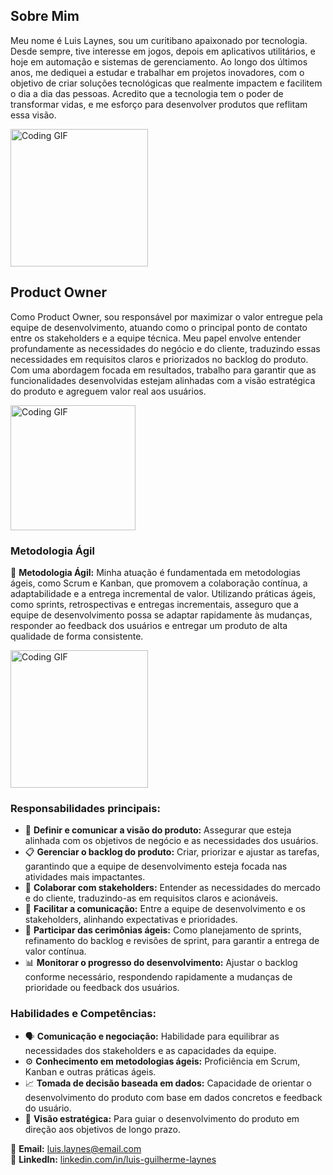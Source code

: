 ## Sobre Mim

Meu nome é Luis Laynes, sou um curitibano apaixonado por tecnologia. Desde sempre, tive interesse em jogos, depois em aplicativos utilitários, e hoje em automação e sistemas de gerenciamento. Ao longo dos últimos anos, me dediquei a estudar e trabalhar em projetos inovadores, com o objetivo de criar soluções tecnológicas que realmente impactem e facilitem o dia a dia das pessoas. Acredito que a tecnologia tem o poder de transformar vidas, e me esforço para desenvolver produtos que reflitam essa visão.

<img src="https://media1.giphy.com/media/fztPBthxxD4xnN7I4B/giphy.gif?cid=ecf05e47rceaqbzzq0jo2hzb7h57zdp5vkfwzcatbzecj7z4&ep=v1_gifs_gifId&rid=giphy.gif&ct=g" alt="Coding GIF" width="220">

## Product Owner

Como Product Owner, sou responsável por maximizar o valor entregue pela equipe de desenvolvimento, atuando como o principal ponto de contato entre os stakeholders e a equipe técnica. Meu papel envolve entender profundamente as necessidades do negócio e do cliente, traduzindo essas necessidades em requisitos claros e priorizados no backlog do produto. Com uma abordagem focada em resultados, trabalho para garantir que as funcionalidades desenvolvidas estejam alinhadas com a visão estratégica do produto e agreguem valor real aos usuários.

<img src="https://media.giphy.com/media/ua7vVw9awZKWwLSYpW/giphy.gif?cid=790b7611ztrd4fdsuykpb6sef7b20j66bnj847lwphtfl6tl&ep=v1_gifs_search&rid=giphy.gif&ct=g" alt="Coding GIF" width="200">

### Metodologia Ágil

🚀 **Metodologia Ágil:** Minha atuação é fundamentada em metodologias ágeis, como Scrum e Kanban, que promovem a colaboração contínua, a adaptabilidade e a entrega incremental de valor. Utilizando práticas ágeis, como sprints, retrospectivas e entregas incrementais, asseguro que a equipe de desenvolvimento possa se adaptar rapidamente às mudanças, responder ao feedback dos usuários e entregar um produto de alta qualidade de forma consistente.  

<img src="https://media.giphy.com/media/JHGdFpgGdrd6chU6qj/giphy.gif?cid=790b7611slyio4bzcglyi5wukarfzblt2znx6snxi6m2p5zt&ep=v1_gifs_search&rid=giphy.gif&ct=g" alt="Coding GIF" width="220">

### Responsabilidades principais:
- 🎯 **Definir e comunicar a visão do produto:** Assegurar que esteja alinhada com os objetivos de negócio e as necessidades dos usuários.
- 📋 **Gerenciar o backlog do produto:** Criar, priorizar e ajustar as tarefas, garantindo que a equipe de desenvolvimento esteja focada nas atividades mais impactantes.
- 🤝 **Colaborar com stakeholders:** Entender as necessidades do mercado e do cliente, traduzindo-as em requisitos claros e acionáveis.
- 🔗 **Facilitar a comunicação:** Entre a equipe de desenvolvimento e os stakeholders, alinhando expectativas e prioridades.
- 📅 **Participar das cerimônias ágeis:** Como planejamento de sprints, refinamento do backlog e revisões de sprint, para garantir a entrega de valor contínua.
- 📊 **Monitorar o progresso do desenvolvimento:** Ajustar o backlog conforme necessário, respondendo rapidamente a mudanças de prioridade ou feedback dos usuários.  

### Habilidades e Competências:
- 🗣️ **Comunicação e negociação:** Habilidade para equilibrar as necessidades dos stakeholders e as capacidades da equipe.
- ⚙️ **Conhecimento em metodologias ágeis:** Proficiência em Scrum, Kanban e outras práticas ágeis.
- 📈 **Tomada de decisão baseada em dados:** Capacidade de orientar o desenvolvimento do produto com base em dados concretos e feedback do usuário.
- 🎨 **Visão estratégica:** Para guiar o desenvolvimento do produto em direção aos objetivos de longo prazo.

📧 **Email:** luis.laynes@email.com  
🔗 **LinkedIn:** [linkedin.com/in/luis-guilherme-laynes](www.linkedin.com/in/luis-guilherme-laynes)
